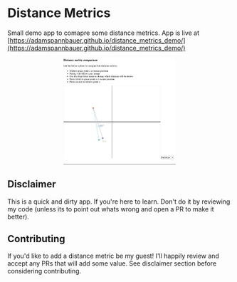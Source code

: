 # Distance Metrics

Small demo app to comapre some distance metrics.  App is live at [https://adamspannbauer.github.io/distance_metrics_demo/](https://adamspannbauer.github.io/distance_metrics_demo/)

<p align='center'>
  <img src='readme/demo.gif' width='50%'>
</p>

## Disclaimer

This is a quick and dirty app.  If you're here to learn.  Don't do it by reviewing my code (unless its to point out whats wrong and open a PR to make it better).

## Contributing

If you'd like to add a distance metric be my guest!  I'll happily review and accept any PRs that will add some value.  See disclaimer section before considering contributing.
